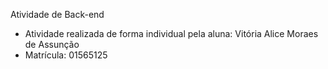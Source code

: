 Atividade de Back-end

- Atividade realizada de forma individual pela aluna: Vitória Alice Moraes de Assunção
- Matrícula: 01565125
